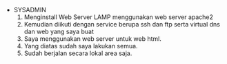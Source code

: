 * SYSADMIN
  1. Menginstall Web Server LAMP menggunakan web server apache2
  2. Kemudian diikuti dengan service berupa ssh dan ftp serta virtual dns dan web yang saya buat
  3. Saya menggunakan web server untuk web html.
  4. Yang diatas sudah saya lakukan semua.
  5. Sudah berjalan secara lokal area saja.
